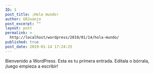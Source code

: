 ```yaml
---
ID: 1
post_title: ¡Hola mundo!
author: GRJuanjo
post_excerpt: ""
layout: post
permalink: >
  http://localhost/wordpress/2019/01/14/hola-mundo/
published: true
post_date: 2019-01-14 17:24:25
---
```

<!-- wp:paragraph -->
<p>Bienvenido a WordPress. Esta es tu primera entrada. Edítala o bórrala, ¡luego empieza a escribir!</p>
<!-- /wp:paragraph -->